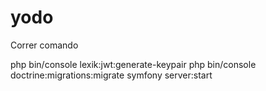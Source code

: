 # yodo

Correr comando

php bin/console lexik:jwt:generate-keypair
php bin/console doctrine:migrations:migrate
symfony server:start